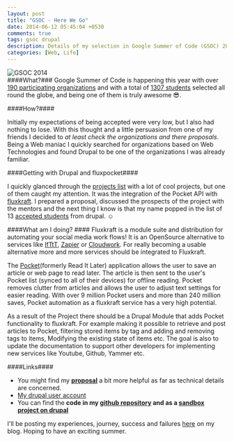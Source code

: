 ```yaml
---
layout: post
title: "GSOC - Here We Go"
date: 2014-06-12 05:45:04 +0530
comments: true
tags: gsoc drupal
description: Details of my selection in Google Summer of Code (GSOC) 2014 this year.
categories: [Web, Life]
---
```

![GSOC 2014](https://lh3.googleusercontent.com/-_eXnV87hecb2o5FZfatpmppOXSBupYVE2Xr8WIdxbi4tJqYW-iH-Y-ptJ2zDItA3N8XYuT71fmdxkP5RBWMJIxh2wGEPnOyaohoLbxxaT8cSNc67QQH2581_7ov2-rTPC5t9ro1UxN92jY8eNCF1mw-m879yjWX_H9vhZJVdVnrQRCEw5GHLL_k_Any-hYsIhOl06Paafst7kd4e-1rTORw6-TReVjZZQs6uYZSS2HTqB0g-_h2Zkp9g3UXcrrKcNucr-CYtilEIK_PRi_lUeRdNtU1rsGWrakkMDUXMuKy-ReIlBxUgc5Mj8iDde1RGqFf663lKQ5JhZb6nIiQuTnnqzg1MoynXFkqJsDaztSanuEm7uSWhwQ_gVDQjcGK7eVykXCa4JBZnucDlZBYVurJDk7wfUASCp5LvPXD3Ord3kAyLVZupq9bdjC28zGyGc8H6QC-LrUTxOkgyAoxjaifSlxTbcFao5snSSYPf-Whxj73Vzt2c2p0uHR_ySuBfRlSJL6Ul8cnp3KYEkiMQbAwYuAVlTSka-0Ch3uppYGS57dztOpyVawV-v2W4ipXj3fpmRYSC7jJA29ztsrCYZQKahhBaQREqrtJRgG5_zqCryLyn7vrzgoVXYOeX5MUW_P--Np4KEChrnTGp1C0Of2H4Jn26Ja4_Its7XEC_A=w924-h156-no)
<br>
####What?###
Google Summer of Code is happening this year with over [190 participating organizations](http://www.google-melange.com/gsoc/org/list/public/google/gsoc2014) and with a total of [1307 students](http://google-opensource.blogspot.in/2014/05/google-summer-of-code-2014-by-numbers.html) selected all round the globe, and being one of them is truly awesome :sunglasses:. <!-- more -->

####How?####

Initially my expectations of being accepted were very low, but I also had nothing to lose. With this thought and a little persuasion from one of my friends I decided to *at least check the organizations and there proposals*. Being a Web maniac I quickly searched for organizations based on Web Technologies and found Drupal to be one of the organizations I was already familiar.

####Getting with Drupal and fluxpocket####

I quickly glanced through the [projects list](https://groups.drupal.org/node/407793) with a lot of cool projects, but one of them caught my attention. It was the integration of the Pocket API with [fluxkraft](http://www.fluxkraft.com). I prepared a proposal, discussed the prospects of the project with the mentors and the next thing I know is that my name popped in the list of 13 [accepted students](http://www.google-melange.com/gsoc/projects/list/google/gsoc2014) from drupal. :relaxed: 

####What am I doing? ####
Fluxkraft is a module suite and distribution for automating your social media work flows! It is an OpenSource alternative to services like [IfTtT](http://ifttt.com), [Zapier](https://zapier.com/) or [Cloudwork](https://cloudwork.com/). For really becoming a usable alternative more and more services should be integrated to Fluxkraft.

The [Pocket](http://getpocket.com)(formerly Read It Later) application allows the user to save an article or web page to read later. The article is then sent to the user's Pocket list (synced to all of their devices) for offline reading. Pocket removes clutter from articles and allows the user to adjust text settings for easier reading. With over 9 million Pocket users and more than 240 million saves, Pocket automation as a fluxkraft service has a very high potential.

As a result of the Project there should be a Drupal Module that adds Pocket functionality to fluxkraft. For example making it possible to retrieve and post articles to Pocket, filtering stored items by tag and adding and removing tags to items, Modifying the existing state of items etc. The goal is also to update the documentation to support other developers for implementing new services like Youtube, Github, Yammer etc. 

####Links####

- You might find my **[proposal](http://goo.gl/g5UpZY)** a bit more helpful as far as technical details are concerned.
- [My drupal user account](https://drupal.org/u/umar-ahmad)
- You can find the **code in my [github repository](https://github.com/Gleek/fluxpocket) and as a [sandbox project on drupal](https://drupal.org/node/2282655)**

I'll be posting my experiences, journey, success and failures [here](/blog/tags/gsoc) on my blog. Hoping to have an exciting summer.
